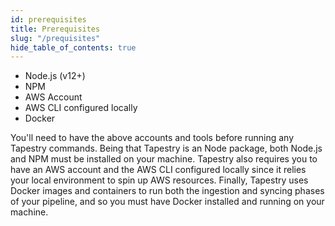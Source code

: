 ```yaml
---
id: prerequisites
title: Prerequisites
slug: "/prequisites"
hide_table_of_contents: true
---
```


- Node.js (v12+)
- NPM
- AWS Account
- AWS CLI configured locally
- Docker

You'll need to have the above accounts and tools before running any Tapestry commands. Being that Tapestry is an Node package, both Node.js and NPM must be installed on your machine. Tapestry also requires you to have an AWS account and the AWS CLI configured locally since it relies your local environment to spin up AWS resources. Finally, Tapestry uses Docker images and containers to run both the ingestion and syncing phases of your pipeline, and so you must have Docker installed and running on your machine.
